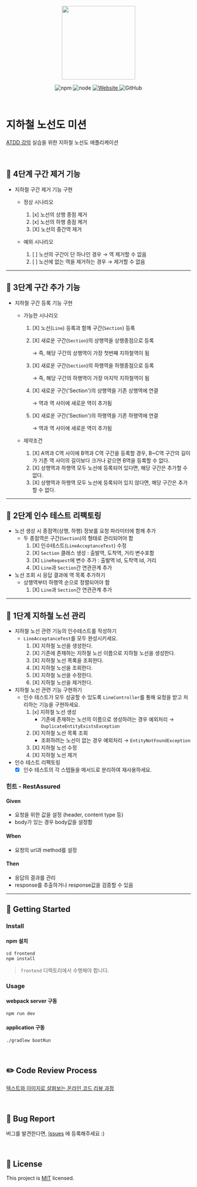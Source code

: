 <p align="center">
    <img width="200px;" src="https://raw.githubusercontent.com/woowacourse/atdd-subway-admin-frontend/master/images/main_logo.png"/>
</p>
<p align="center">
  <img alt="npm" src="https://img.shields.io/badge/npm-%3E%3D%205.5.0-blue">
  <img alt="node" src="https://img.shields.io/badge/node-%3E%3D%209.3.0-blue">
  <a href="https://edu.nextstep.camp/c/R89PYi5H" alt="nextstep atdd">
    <img alt="Website" src="https://img.shields.io/website?url=https%3A%2F%2Fedu.nextstep.camp%2Fc%2FR89PYi5H">
  </a>
  <img alt="GitHub" src="https://img.shields.io/github/license/next-step/atdd-subway-admin">
</p>

<br>

# 지하철 노선도 미션
[ATDD 강의](https://edu.nextstep.camp/c/R89PYi5H) 실습을 위한 지하철 노선도 애플리케이션

<br>

## 🚀 4단계 구간 제거 기능 


* 지하철 구간 제거 기능 구현
    * 정상 시나리오
        1. [x] 노선의 상행 종점 제거
        2. [x] 노선의 하행 종점 제거    
        2. [X] 노선의 중간역 제거 

    * 예외 시나리오 
        1. [ ] 노선의 구간이 단 하나인 경우 → 역 제거할 수 없음
        2. [ ] 노선에 없는 역을 제거하는 경우 → 제거할 수 없음
---
## 🚀 3단계 구간 추가 기능

* 지하철 구간 등록 기능 구현
    * 가능한 시나리오
        1. [X] 노선(`Line`) 등록과 함께 구간(`Section`) 등록
        2. [X] 새로운 구간(`Section`)의 상행역을 상행종점으로 등록 
           
            → 즉, 해당 구간의 상행역이 가장 첫번째 지하철역이 됨
        3. [X] 새로운 구간(`Section`)의 하행역을 하행종점으로 등록
            
            → 즉, 해당 구간의 하행역이 가장 마지막 지하철역이 됨
        4. [X] 새로운 구간('Section')의 상행역을 기존 상행역에 연결 
           
            → 역과 역 사이에 새로운 역이 추가됨
        5. [X] 새로운 구간('Section')의 하행역을 기존 하행역에 연결

           → 역과 역 사이에 새로운 역이 추가됨

    * 제약조건
        1. [X] A역과 C역 사이에 B역과 C역 구간을 등록할 경우, B~C역 구간의 길이가 기존 역 사이의 길이보다 크거나 같으면 
          B역을 등록할 수 없다.
        2. [X] 상행역과 하행역 모두 노선에 등록되어 있다면, 해당 구간은 추가할 수 없다.
        3. [X] 상행역과 하행역 모두 노선에 등록되어 있지 않다면, 해당 구간은 추가할 수 없다.
    
---
## 🚀 2단계 인수 테스트 리팩토링
* 노선 생성 시 종점역(상행, 하행) 정보를 요청 파라미터에 함께 추가
    * 두 종점역은 구간(`Section`)의 형태로 관리되어야 함
        1. [X] 인수테스트(`LineAcceptanceTest`)  수정  
        2. [X] `Section` 클래스 생성 : 출발역, 도착역, 거리 변수포함
        3. [X] `LineRequest`에 변수 추가 : 출발역 Id, 도착역 Id, 거리 
        4. [X] `Line`과 `Section`간 연관관계 추가 
* 노선 조회 시 응답 결과에 역 목록 추가하기
    * 상행역부터 하행역 순으로 정렬되어야 함
        1. [X] `Line`과 `Section`간 연관관계 추가
---
## 🚀 1단계 지하철 노선 관리 
* 지하철 노선 관련 기능의 인수테스트를 작성하기 
    * `LineAcceptanceTest`를 모두 완성시키세요.
        1. [X] 지하철 노선을 생성한다.
        2. [X] 기존에 존재하는 지하철 노선 이름으로 지하철 노선을 생성한다.
        3. [X] 지하철 노선 목록을 조회한다.
        4. [X] 지하철 노선을 조회한다.
        5. [X] 지하철 노선을 수정한다.
        6. [X] 지하철 노선을 제거한다.
* 지하철 노선 관련 기능 구현하기
    * 인수 테스트가 모두 성공할 수 있도록 `LineController`를 통해 요청을 받고 
      처리하는 기능을 구현하세요. 
        1. [x] 지하철 노선 생성    
            * 기존에 존재하는 노선의 이름으로 생성하려는 경우 예외처리 
              → `DuplicateEntityExistsException`
        2. [X] 지하철 노선 목록 조회 
            * 조회하려는 노선이 없는 경우 예외처리 
              → `EntityNotFoundException`   
        4. [X] 지하철 노선 수정
        5. [X] 지하철 노선 제거
* 인수 테스트 리팩토링
    * [X] 인수 테스트의 각 스텝들을 메서드로 분리하여 재사용하세요.

### 힌트 - RestAssured
#### Given 
* 요청을 위한 값을 설정 (header, content type 등)
* body가 있는 경우 body값을 설정함
#### When
* 요청의 url과 method를 설정
#### Then
* 응답의 결과를 관리
* response를 추출하거나 response값을 검증할 수 있음 
--- 
## 🚀 Getting Started

### Install
#### npm 설치
```
cd frontend
npm install
```
> `frontend` 디렉토리에서 수행해야 합니다.

### Usage
#### webpack server 구동
```
npm run dev
```
#### application 구동
```
./gradlew bootRun
```
<br>

## ✏️ Code Review Process
[텍스트와 이미지로 살펴보는 온라인 코드 리뷰 과정](https://github.com/next-step/nextstep-docs/tree/master/codereview)

<br>

## 🐞 Bug Report

버그를 발견한다면, [Issues](https://github.com/next-step/atdd-subway-admin/issues) 에 등록해주세요 :)

<br>

## 📝 License

This project is [MIT](https://github.com/next-step/atdd-subway-admin/blob/master/LICENSE.md) licensed.
